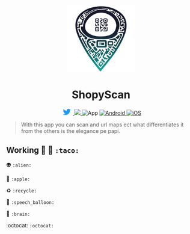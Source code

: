 <!-- logo IMG -->
<p align="center">
    <img width="180" src="./assets/img/z33.png" alt="Vite logo">
  </a>
</p>

<!-- Title -->
<h1 align="center"> ShopyScan </h1>

<!-- Version - Social Media - ect -->
<div align="center">
<!-- Twitter -->
  <a href="https://twitter.com/bastndev" target="_blank">
    <img width="32" alt="Twitter URL" src="./assets/logo/on5.gif">
  </a>
<!-- CI -->
  <a href="https://github.com/bastndev/ShopyScan/actions/new">
   <img src="https://github.com/vitejs/vite/actions/workflows/ci.yml/badge.svg?branch=main">
  </a>
<!-- Version -->  
  </a href="#">
     <img alt="App" src="https://img.shields.io/badge/APP-v7.0.0-blue">
  </a>
<!-- Version Android -->
  <a href="#">
    <img alt="Android" src="https://img.shields.io/badge/App-Android-%233ddb84">
  </a>
<!-- Version iOS -->
  <a href="#">
    <img alt="iOS" src="https://img.shields.io/badge/App-iOS-orange">
  </a> 
</div>

<!-- Info -->
> With this app you can scan and url maps ect what differentiates it from the others is the elegance pe papi.

## Working :taco: 👷 ``:taco:``

:alien: ``:alien:``

:apple: ``:apple:``

:recycle: ``:recycle:``

:speech_balloon: ``:speech_balloon:``

:brain: ``:brain: ``

:octocat:  ``:octocat: ``

<!-- add to Tag --> 
<!-- Focus WTF -->